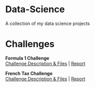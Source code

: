# Data-Science
A collection of my data science projects

# Challenges
**Formula 1 Challenge**  
[Challenge Description & Files](./F1) | [Report](./F1/Review)  

**French Tax Challenge**  
[Challenge Description & Files](./French-Finance) | [Report](./French-Finance/Review)  
